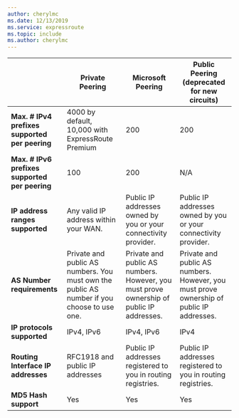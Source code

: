 ```yaml
---
author: cherylmc
ms.date: 12/13/2019
ms.service: expressroute
ms.topic: include
ms.author: cherylmc
---
```


|  | **Private Peering** | **Microsoft Peering** |  **Public Peering** (deprecated for new circuits) |
| --- | --- | --- | --- |
| **Max. # IPv4 prefixes supported per peering** |4000 by default, 10,000 with ExpressRoute Premium |200 |200 |
| **Max. # IPv6 prefixes supported per peering** |100 |200 |N/A |
| **IP address ranges supported** |Any valid IP address within your WAN. |Public IP addresses owned by you or your connectivity provider. |Public IP addresses owned by you or your connectivity provider. |
| **AS Number requirements** |Private and public AS numbers. You must own the public AS number if you choose to use one. |Private and public AS numbers. However, you must prove ownership of public IP addresses. |Private and public AS numbers. However, you must prove ownership of public IP addresses. |
| **IP protocols supported**| IPv4, IPv6 |  IPv4, IPv6 | IPv4 |
| **Routing Interface IP addresses** |RFC1918 and public IP addresses |Public IP addresses registered to you in routing registries. |Public IP addresses registered to you in routing registries. |
| **MD5 Hash support** |Yes |Yes |Yes |
